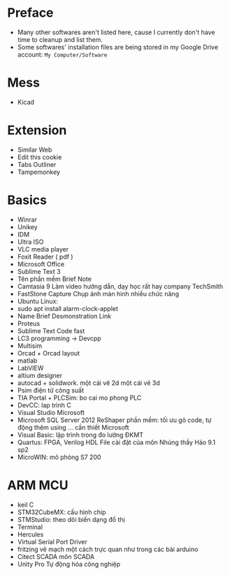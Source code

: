 # Preface
+ Many other softwares aren't listed here, cause I currently don't have time to cleanup and list them.
+ Some softwares' installation files are being stored in my Google Drive account:
`My Computer/Software`
# Mess
- Kicad
# Extension
- Similar Web
- Edit this cookie
- Tabs Outliner
- Tampemonkey
# Basics
- Winrar
- Unikey
- IDM
- Ultra ISO
- VLC media player
- Foxit Reader ( pdf )
- Microsoft Office
- Sublime Text 3
- Tên phần mềm	Brief	Note
- Camtasia 9	Làm video hướng dẫn, dạy học rất hay	company TechSmith
- FastStone Capture	Chụp ảnh màn hình nhiều chức năng	
- Ubuntu Linux:
- sudo apt install alarm-clock-applet
- Name	Brief Desmonstration	Link
- Proteus		
- Sublime Text	Code fast	
- LC3 programming -> Devcpp		
- Multisim		
- Orcad + Orcad layout		
- matlab		
- LabVIEW		
- altium designer		
- autocad + solidwork. một cái vẽ 2d một cái vẽ 3d		
- Psim điện tử công suất		
- TIA Portal + PLCSim: bo cai mo phong PLC		
- DevCC: lap trình C		
- Visual Studio		Microsoft
- Microsoft SQL Server 2012	ReShaper phần mềm: tối ưu gõ code, tự động thêm using … cần thiết	Microsoft
- Visual Basic: lập trình trong đo lường ĐKMT		
- Quartus: FPGA, Verilog HDL	File cài đặt của môn Nhúng thầy Hảo 9.1 sp2	
- MicroWIN: mô phỏng S7 200		
# ARM MCU	
- keil C		
- STM32CubeMX: cấu hình chip		
- STMStudio: theo dõi biến dạng đồ thị		
- Terminal		
- Hercules		
- Virtual Serial Port Driver		
- fritzing	vẽ mạch một cách trực quan như trong các bài arduino	
- Citect SCADA	môn SCADA 	
- Unity Pro	Tự động hóa công nghiệp	

